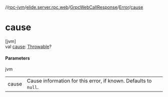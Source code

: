 //[rpc-jvm](../../../../index.md)/[elide.server.rpc.web](../../index.md)/[GrpcWebCallResponse](../index.md)/[Error](index.md)/[cause](cause.md)

# cause

[jvm]\
val [cause](cause.md): [Throwable](https://kotlinlang.org/api/latest/jvm/stdlib/kotlin/-throwable/index.html)?

#### Parameters

jvm

| | |
|---|---|
| cause | Cause information for this error, if known. Defaults to `null`. |
